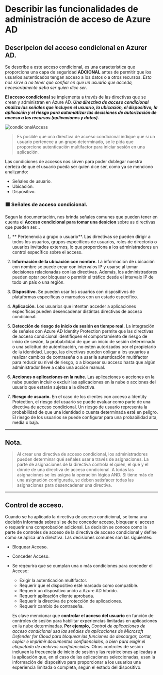 # Describir las funcionalidades de administración de acceso de Azure AD

## Descripcion del acceso condicional en Azurer AD.

Se describe a este acceso condicional, es una caracteristica que proporciona una capa de seguridad **ADCIONAL** antes de permitir que los usuarios autenticados tengan acceso a los datos o a otros recursos. _Esto nos sirve a no tener que confiar en que un usuario que acceda, necesariamente deba ser quien dice ser_.

**El acceso condicional** se implementa a través de las directivas que se crean y administran en Azure AD. **_Una directiva de acceso condicional analiza las señales que incluyen el usuario, la ubicación, el dispositivo, la aplicación y el riesgo para automatizar las decisiones de autorización de acceso a los recursos (aplicaciones y datos)._**

![condicionalAccess](https://docs.microsoft.com/es-es/learn/wwl-sci/explore-access-management-capabilities/media/2-conditional-access-policies.png)

> Es posible que una directiva de acceso condicional indique que si un usuario pertenece a un grupo determinado, se le pida que proporcione autenticación multifactor para iniciar sesión en una aplicación.

Las condiciones de accesos nos sirven para poder doblegar nuestra certeza de que el usuario pueda ser quien dice ser, como ya se menciono analizando:

- Señales de usuario.
- Ubicación.
- Dispositivo.

### 🟥 Señales de acceso condicional.

Segun la documentación, nos brinda señales comunes que pueden tener en cuenta el **Acceso condicional para tomar una desicion** sobre as directivas que pueden ser...

1. ** Pertenencia a grupo o usuario**. Las directivas se pueden dirigir a todos los usuarios, grupos específicos de usuarios, roles de directorio o usuarios invitados externos, lo que proporciona a los administradores un control específico sobre el acceso.

2. **Información de la ubicación con nombre.** La información de ubicación con nombre se puede crear con intervalos IP y usarse al tomar decisiones relacionadas con las directivas. Además, los administradores pueden optar por bloquear o permitir el tráfico desde el intervalo IP de todo un país o una región.

3. **Dispositivo.** Se pueden usar los usuarios con dispositivos de plataformas específicas o marcados con un estado específico.

4. **Aplicación.** Los usuarios que intentan acceder a aplicaciones específicas pueden desencadenar distintas directivas de acceso condicional.

5. **Detección de riesgo de inicio de sesión en tiempo real.** La integración de señales con Azure AD Identity Protection permite que las directivas de acceso condicional identifiquen el comportamiento de riesgo de inicio de sesión, la probabilidad de que un inicio de sesión determinado o una solicitud de autenticación, no estén autorizados por el propietario de la identidad. Luego, las directivas pueden obligar a los usuarios a realizar cambios de contraseña o a usar la autenticación multifactor para reducir su nivel de riesgo, o a bloquear su acceso hasta que algún administrador lleve a cabo una acción manual.

6. **Acciones o aplicaciones en la nube.** Las aplicaciones o acciones en la nube pueden incluir o excluir las aplicaciones en la nube o acciones del usuario que estarán sujetas a la directiva.

7. **Riesgo de usuario.** En el caso de los clientes con acceso a Identity Protection, el riesgo del usuario se puede evaluar como parte de una directiva de acceso condicional. Un riesgo de usuario representa la probabilidad de que una identidad o cuenta determinada esté en peligro. El riesgo de los usuarios se puede configurar para una probabilidad alta, media o baja.

---

## Nota.

> Al crear una directiva de acceso condicional, los administradores pueden determinar qué señales usar a través de asignaciones. La parte de asignaciones de la directiva controla el quién, el qué y el dónde de una directiva de acceso condicional. A todas las asignaciones se les asigna la operación lógica AND. Si tiene más de una asignación configurada, se deben satisfacer todas las asignaciones para desencadenar una directiva.

---

## Control de acceso.

Cuando se ha aplicado la directiva de acceso condicional, se toma una decisión informada sobre si se debe conceder acceso, bloquear el acceso o requerir una comprobación adicional. La decisión se conoce como la parte de controles de acceso de la directiva de acceso condicional y define cómo se aplica una directiva. Las decisiones comunes son las siguientes:

- Bloquear Acceso.

- Conceder Acceso.

- Se reqeurira que se cumplan una o más condiciones para conceder el Acceso:

    * Exigir la autenticación multifactor.
    * Requerir que el dispositivo esté marcado como compatible.
    * Requerir un dispositivo unido a Azure AD híbrido.
    * Requerir aplicación cliente aprobada.
    * Requerir la directiva de protección de aplicaciones.
    * Requerir cambio de contraseña.

    Es clave mencionar que **controlar el acceso del usuario** en función de controles de sesión para habilitar experiencias limitadas en aplicaciones en la nube determinadas. **Por ejemplo,** _Control de aplicaciones de acceso condicional usa las señales de aplicaciones de Microsoft Defender for Cloud para bloquear las funciones de descargar, cortar, copiar e imprimir documentos confidenciales, o bien para exigir el etiquetado de archivos confidenciales._ Otros controles de sesión incluyen la frecuencia de inicio de sesión y las restricciones aplicadas a la aplicación que, en el caso de las aplicaciones seleccionadas, usan la información del dispositivo para proporcionar a los usuarios una experiencia limitada o completa, según el estado del dispositivo.